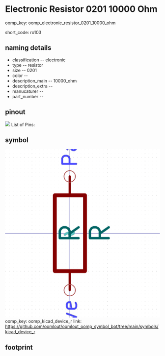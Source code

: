 # Electronic Resistor 0201 10000 Ohm
oomp_key: oomp_electronic_resistor_0201_10000_ohm  

short_code: ro103
## naming details
* classification -- electronic
* type -- resistor
* size -- 0201
* color -- 
* description_main -- 10000_ohm
* description_extra -- 
* manucaturer -- 
* part_number -- 
## pinout
![](working_pinout_600.png)
List of Pins:

## symbol

![](symbol/0/working/working_600.png)
oomp_key: oomp_kicad_device_r
link: https://github.com/oomlout/oomlout_oomp_symbol_bot/tree/main/symbols/kicad_device_r


## footprint
